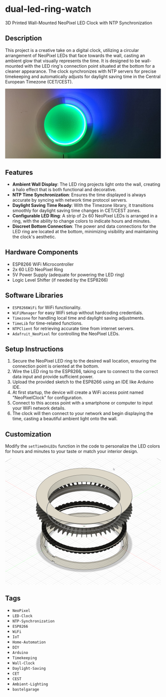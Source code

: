# dual-led-ring-watch
3D Printed Wall-Mounted NeoPixel LED Clock with NTP Synchronization

## Description
This project is a creative take on a digital clock, utilizing a circular arrangement of NeoPixel LEDs that face towards the wall, casting an ambient glow that visually represents the time. It is designed to be wall-mounted with the LED ring's connection point situated at the bottom for a cleaner appearance. The clock synchronizes with NTP servers for precise timekeeping and automatically adjusts for daylight saving time in the Central European Timezone (CET/CEST).

![NeoPixel LED Clock](/picture.jpg)

## Features
- **Ambient Wall Display**: The LED ring projects light onto the wall, creating a halo effect that is both functional and decorative.
- **NTP Time Synchronization**: Ensures the time displayed is always accurate by syncing with network time protocol servers.
- **Daylight Saving Time Ready**: With the Timezone library, it transitions smoothly for daylight saving time changes in CET/CEST zones.
- **Configurable LED Ring**: A strip of 2x 60 NeoPixel LEDs is arranged in a ring, with the ability to change colors to indicate hours and minutes.
- **Discreet Bottom Connection**: The power and data connections for the LED ring are located at the bottom, minimizing visibility and maintaining the clock's aesthetic.

## Hardware Components
- ESP8266 WiFi Microcontroller
- 2x 60 LED NeoPixel Ring
- 5V Power Supply (adequate for powering the LED ring)
- Logic Level Shifter (if needed by the ESP8266)

## Software Libraries
- `ESP8266WiFi` for WiFi functionality.
- `WiFiManager` for easy WiFi setup without hardcoding credentials.
- `Timezone` for handling local time and daylight saving adjustments.
- `TimeLib` for time-related functions.
- `NTPClient` for retrieving accurate time from internet servers.
- `Adafruit_NeoPixel` for controlling the NeoPixel LEDs.

## Setup Instructions
1. Secure the NeoPixel LED ring to the desired wall location, ensuring the connection point is oriented at the bottom.
2. Wire the LED ring to the ESP8266, taking care to connect to the correct data input and provide sufficient power.
3. Upload the provided sketch to the ESP8266 using an IDE like Arduino IDE.
4. At first startup, the device will create a WiFi access point named "NeoPixelClock" for configuration.
5. Connect to this access point with a smartphone or computer to input your WiFi network details.
6. The clock will then connect to your network and begin displaying the time, casting a beautiful ambient light onto the wall.

## Customization
Modify the `setTimeOnLEDs` function in the code to personalize the LED colors for hours and minutes to your taste or match your interior design.

![Layers](/picture3D_layer.png)


## Tags

- `NeoPixel`
- `LED-Clock`
- `NTP-Synchronization`
- `ESP8266`
- `WiFi`
- `IoT`
- `Home-Automation`
- `DIY`
- `Arduino`
- `Timekeeping`
- `Wall-Clock`
- `Daylight-Saving`
- `CET`
- `CEST`
- `Ambient-Lighting`
- `bastelgarage`
